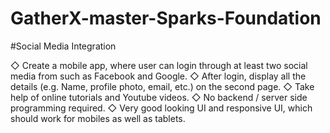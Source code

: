 # GatherX-master-Sparks-Foundation
#Social Media Integration

◇ Create a mobile app, where user can login through at least
two social media from such as Facebook and Google.
◇ After login, display all the details (e.g. Name, profile photo,
email, etc.) on the second page.
◇ Take help of online tutorials and Youtube videos.
◇ No backend / server side programming required.
◇ Very good looking UI and responsive UI, which should work
for mobiles as well as tablets.

